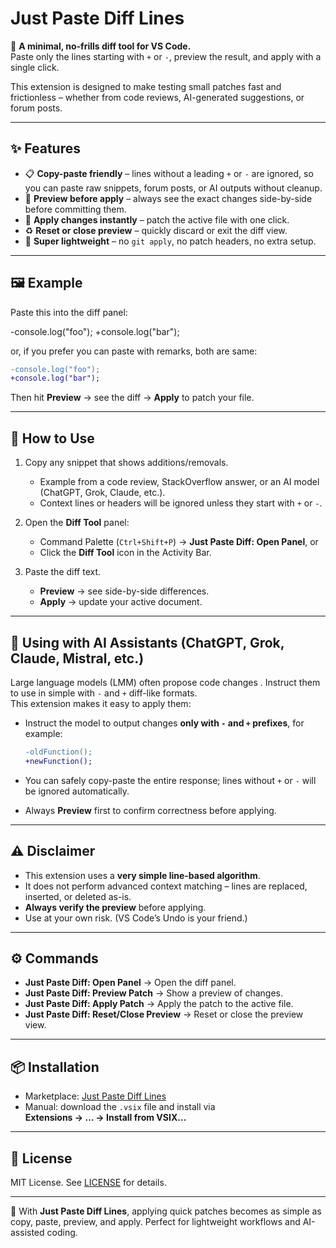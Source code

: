 # Just Paste Diff Lines

🚀 **A minimal, no-frills diff tool for VS Code.**  
Paste only the lines starting with `+` or `-`, preview the result, and apply with a single click.  

This extension is designed to make testing small patches fast and frictionless – whether from code reviews, AI-generated suggestions, or forum posts.  

---

## ✨ Features

- 📋 **Copy-paste friendly** – lines without a leading `+` or `-` are ignored, so you can paste raw snippets, forum posts, or AI outputs without cleanup.  
- 👀 **Preview before apply** – always see the exact changes side-by-side before committing them.  
- 🔨 **Apply changes instantly** – patch the active file with one click.  
- ♻️ **Reset or close preview** – quickly discard or exit the diff view.  
- 🎯 **Super lightweight** – no `git apply`, no patch headers, no extra setup.  

---

## 🖼️ Example

Paste this into the diff panel:

-console.log("foo");
+console.log("bar");

or, if you prefer you can paste with remarks, both are same:

```diff
-console.log("foo");
+console.log("bar");
```

Then hit **Preview** → see the diff → **Apply** to patch your file.  

---

## 🚀 How to Use

1. Copy any snippet that shows additions/removals.  
   - Example from a code review, StackOverflow answer, or an AI model (ChatGPT, Grok, Claude, etc.).  
   - Context lines or headers will be ignored unless they start with `+` or `-`.  

2. Open the **Diff Tool** panel:  
   - Command Palette (`Ctrl+Shift+P`) → **Just Paste Diff: Open Panel**, or  
   - Click the **Diff Tool** icon in the Activity Bar.  

3. Paste the diff text.  
   - **Preview** → see side-by-side differences.  
   - **Apply** → update your active document.  

---

## 🤖 Using with AI Assistants (ChatGPT, Grok, Claude, Mistral, etc.)

Large language models (LMM) often propose code changes . Instruct them to use in simple with `-` and `+` diff-like formats.  
This extension makes it easy to apply them:  

- Instruct the model to output changes **only with `-` and `+` prefixes**, for example:

  ```diff
  -oldFunction();
  +newFunction();
  ```

- You can safely copy-paste the entire response; lines without `+` or `-` will be ignored automatically.  
- Always **Preview** first to confirm correctness before applying.  

---

## ⚠️ Disclaimer

- This extension uses a **very simple line-based algorithm**.  
- It does not perform advanced context matching – lines are replaced, inserted, or deleted as-is.  
- **Always verify the preview** before applying.  
- Use at your own risk. (VS Code’s Undo is your friend.)  

---

## ⚙️ Commands

- **Just Paste Diff: Open Panel** → Open the diff panel.  
- **Just Paste Diff: Preview Patch** → Show a preview of changes.  
- **Just Paste Diff: Apply Patch** → Apply the patch to the active file.  
- **Just Paste Diff: Reset/Close Preview** → Reset or close the preview view.  

---

## 📦 Installation

- Marketplace: [Just Paste Diff Lines](https://marketplace.visualstudio.com/items?itemName=muvusoft.just-paste-diff-lines)  
- Manual: download the `.vsix` file and install via  
  **Extensions → … → Install from VSIX…**  

---

## 📄 License

MIT License. See [LICENSE](./LICENSE) for details.

---

🎯 With **Just Paste Diff Lines**, applying quick patches becomes as simple as copy, paste, preview, and apply. Perfect for lightweight workflows and AI-assisted coding.  
